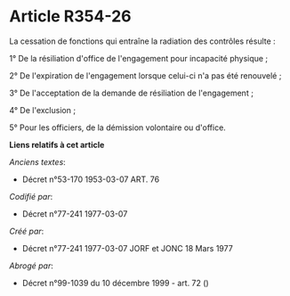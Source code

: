 # Article R354-26

La cessation de fonctions qui entraîne la radiation des contrôles résulte :

1° De la résiliation d'office de l'engagement pour incapacité physique ;

2° De l'expiration de l'engagement lorsque celui-ci n'a pas été renouvelé ;

3° De l'acceptation de la demande de résiliation de l'engagement ;

4° De l'exclusion ;

5° Pour les officiers, de la démission volontaire ou d'office.

**Liens relatifs à cet article**

_Anciens textes_:

  - Décret n°53-170 1953-03-07 ART. 76

_Codifié par_:

  - Décret n°77-241 1977-03-07

_Créé par_:

  - Décret n°77-241 1977-03-07 JORF et JONC 18 Mars 1977

_Abrogé par_:

  - Décret n°99-1039 du 10 décembre 1999 - art. 72 ()
